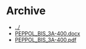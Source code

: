 # Archive 

* [../](..)
* [PEPPOL_BIS_3A-400.docx](PEPPOL_BIS_3A-400.docx)
* [PEPPOL_BIS_3A-400.pdf](PEPPOL_BIS_3A-400.pdf)
